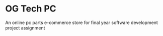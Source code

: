 # OG Tech PC
An online pc parts e-commerce store for final year software development project assignment
